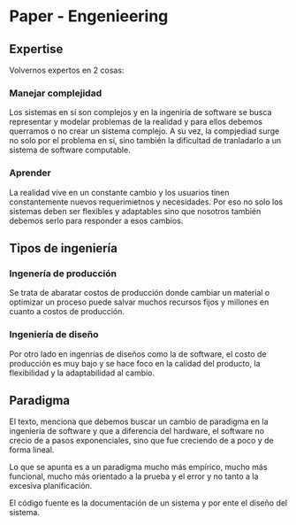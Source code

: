 # Paper - Engenieering

## Expertise

Volvernos expertos en 2 cosas:

### Manejar complejidad

Los sistemas en sí son complejos y en la ingeniría de software se busca representar y modelar problemas de la realidad y para ellos debemos querramos o no crear un sistema complejo. A su vez, la compjediad surge no solo por el problema en sí, sino también la dificultad de tranladarlo a un sistema de software computable.

### Aprender

La realidad vive en un constante cambio y los usuarios tinen constantemente nuevos requerimietnos y necesidades. Por eso no solo los sistemas deben ser flexibles y adaptables sino que nosotros también debemos serlo para responder a esos cambios.

## Tipos de ingeniería

### Ingenería de producción

Se trata de abaratar costos de producción donde cambiar un material o optimizar un proceso puede salvar muchos recursos fijos y millones en cuanto a costos de producción.

### Ingeniería de diseño

Por otro lado en ingenrías de diseños como la de software, el costo de producción es muy bajo y se hace foco en la calidad del producto, la flexibilidad y la adaptabilidad al cambio.

## Paradigma

El texto, menciona que debemos buscar un cambio de paradigma en la ingeniería de software y que a diferencia del hardware, el software no crecio de a pasos exponenciales, sino que fue creciendo de a poco y de forma lineal.

Lo que se apunta es a un paradigma mucho más empírico, mucho más funcional, mucho más orientado a la prueba y el error y no tanto a la excesiva planificación.

El código fuente es la documentación de un sistema y por ente el diseño del sistema.
